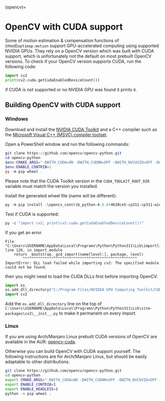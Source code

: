 (opencv)=
# OpenCV with CUDA support

Some of motion estimation & compensation functions of {mod}`optimap.motion` support GPU-accelerated computing using supported NVIDIA GPUs. They rely on a OpenCV version which was built with CUDA support, which is unfortunately not the default on most prebuilt OpenCV versions. To check if your OpenCV version supports CUDA, run the following code:

```python
import cv2
print(cv2.cuda.getCudaEnabledDeviceCount())
```

if CUDA is not supported or no NVIDIA GPU was found it prints ``0``.

## Building OpenCV with CUDA support

### Windows

Download and install the [NVIDIA CUDA Toolkit](https://developer.nvidia.com/cuda-downloads) and a C++ compiler such as the [Microsoft Visual C++ (MSVC) compiler toolset](https://visualstudio.microsoft.com/downloads/#remote-tools-for-visual-studio-2022).

Open a PowerShell window and run the following commands:
```powershell
git clone https://github.com/opencv/opencv-python.git
cd opencv-python
$env:CMAKE_ARGS="-DWITH_CUDA=ON -DWITH_CUDNN=OFF -DWITH_NVCUVID=OFF -DOPENCV_DNN_CUDA=OFF -DOPENCV_ENABLE_NONFREE=OFF -DBUILD_opencv_cudacodec=OFF -DCUDA_GENERATION=Auto -DCUDA_TOOLKIT_ROOT_DIR='C:/Program Files/NVIDIA GPU Computing Toolkit/CUDA/v11.6'"
$env:ENABLE_CONTRIB=1
py -m pip wheel .
```
Please note that the CUDA Toolkit version in the ``CUDA_TOOLKIT_ROOT_DIR`` variable must match the version you installed.

Install the generated wheel file (name will be different):
```powershell
py -m pip install .\opencv_contrib_python-4.6.0+4638ce5-cp311-cp311-win_amd64.wh
```
Test if CUDA is supported:
```python
py -c "import cv2; print(cv2.cuda.getCudaEnabledDeviceCount())"
```
If you get an error
```
File "C:\Users\USERNAME\AppData\Local\Programs\Python\Python311\Lib\importlib\__init__.py", line 126, in import_module
    return _bootstrap._gcd_import(name[level:], package, level) 
        ^^^^^^^^^^^^^^^^^^^^^^^^^^^^^^^^^^^^^^^^^^^^^^^^^^^^                                 
ImportError: DLL load failed while importing cv2: The specified module could not be found.
```
then you might need to load the CUDA DLLs first before importing OpenCV:
```python
import os
os.add_dll_directory("C:/Program Files/NVIDIA GPU Computing Toolkit/CUDA/v11.6/bin")
import cv2
```
Add the ``os.add_dll_directory`` line on the top of `C:\Users\USERNAME\AppData\Local\Programs\Python\Python311\Lib\site-packages\cv2\__init__.py` to make it permanent on every import. 

### Linux

If you are using Arch/Manjaro Linux prebuilt CUDA versions of OpenCV are available in the AUR: [opencv-cuda](https://archlinux.org/packages/extra/x86_64/opencv-cuda/).

Otherwise you can build OpenCV with CUDA support yourself. The following instructions are for Arch/Manjaro Linux, but should be easily adaptable to other distributions.

```bash
git clone https://github.com/opencv/opencv-python.git
cd opencv-python
export CMAKE_ARGS="-DWITH_CUDA=ON -DWITH_CUDNN=OFF -DWITH_NVCUVID=OFF -DOPENCV_DNN_CUDA=OFF -DOPENCV_ENABLE_NONFREE=OFF -DBUILD_opencv_cudacodec=OFF -DCUDA_GENERATION=Auto -DCUDA_TOOLKIT_ROOT_DIR=/opt/cuda -DCUDA_HOST_COMPILER=/usr/bin/gcc-10"
export ENABLE_CONTRIB=1
export ENABLE_HEADLESS=1
python -m pip wheel .
```
